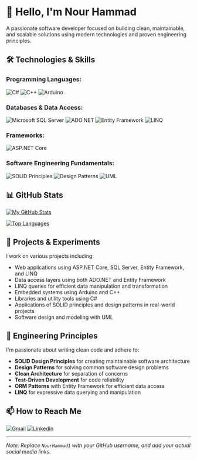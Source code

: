
<!--## Hi there 👋-->

<!--
**NourHammad1/NourHammad1** is a ✨ _special_ ✨ repository because its `README.md` (this file) appears on your GitHub profile.

Here are some ideas to get you started:

- 🔭 I’m currently working on ...
- 🌱 I’m currently learning ...
- 👯 I’m looking to collaborate on ...
- 🤔 I’m looking for help with ...
- 💬 Ask me about ...
- 📫 How to reach me: ...
- 😄 Pronouns: ...
- ⚡ Fun fact: ...
-->
# 👋 Hello, I'm Nour Hammad

A passionate software developer focused on building clean, maintainable, and scalable solutions using modern technologies and proven engineering principles.

## 🛠️ Technologies & Skills

### **Programming Languages:**
![C#](https://img.shields.io/badge/C%23-239120?style=for-the-badge&logo=c-sharp&logoColor=white)
![C++](https://img.shields.io/badge/C++-00599C?style=for-the-badge&logo=c%2B%2B&logoColor=white)
![Arduino](https://img.shields.io/badge/Arduino-00979D?style=for-the-badge&logo=arduino&logoColor=white)


### **Databases & Data Access:**
![Microsoft SQL Server](https://img.shields.io/badge/Microsoft%20SQL%20Server-CC2927?style=for-the-badge&logo=microsoft%20sql%20server&logoColor=white)
![ADO.NET](https://img.shields.io/badge/ADO.NET-5C2D91?style=for-the-badge&logo=.net&logoColor=white)
![Entity Framework](https://img.shields.io/badge/Entity%20Framework-CC2927?style=for-the-badge&logo=.net&logoColor=white)
![LINQ](https://img.shields.io/badge/LINQ-239120?style=for-the-badge&logo=.net&logoColor=white)

### **Frameworks:**
![ASP.NET Core](https://img.shields.io/badge/ASP.NET%20Core-512BD4?style=for-the-badge&logo=.net&logoColor=white)

### **Software Engineering Fundamentals:**
![SOLID Principles](https://img.shields.io/badge/SOLID%20Principles-DD6633?style=for-the-badge&logo=dotnet&logoColor=white)
![Design Patterns](https://img.shields.io/badge/Design%20Patterns-FF6B6B?style=for-the-badge&logo=react&logoColor=white)
![UML](https://img.shields.io/badge/UML-000000?style=for-the-badge&logo=diagrams.net&logoColor=white)

## 📊 GitHub Stats

[![My GitHub Stats](https://github-readme-stats.vercel.app/api?username=NourHammad1&show_icons=true&theme=radical)](https://github.com/NourHammad1)

[![Top Languages](https://github-readme-stats.vercel.app/api/top-langs/?username=NourHammad1&layout=compact&theme=radical&hide=html,css,javascript&langs_count=6)](https://github.com/NourHammad1)

## 🔧 Projects & Experiments

I work on various projects including:
- Web applications using ASP.NET Core, SQL Server, Entity Framework, and LINQ
- Data access layers using both ADO.NET and Entity Framework
- LINQ queries for efficient data manipulation and transformation
- Embedded systems using Arduino and C++
- Libraries and utility tools using C#
- Applications of SOLID principles and design patterns in real-world projects
- Software design and modeling with UML

## 🎯 Engineering Principles

I'm passionate about writing clean code and adhere to:
- **SOLID Design Principles** for creating maintainable software architecture
- **Design Patterns** for solving common software design problems
- **Clean Architecture** for separation of concerns
- **Test-Driven Development** for code reliability
- **ORM Patterns** with Entity Framework for efficient data access
- **LINQ** for expressive data querying and manipulation

## 📫 How to Reach Me

[![Gmail](https://img.shields.io/badge/Gmail-D14836?style=for-the-badge&logo=gmail&logoColor=white)](mailto:nour12hammad@gmail.com)
[![LinkedIn](https://img.shields.io/badge/LinkedIn-0077B5?style=for-the-badge&logo=linkedin&logoColor=white)](https://www.linkedin.com/in/nour-hammad-3b50bb377)

---
*Note: Replace `NourHammad1` with your GitHub username, and add your actual social media links.*








